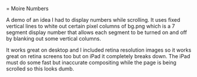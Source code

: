 = Moire Numbers

A demo of an idea I had to display numbers while scrolling. It uses fixed vertical lines to white out certain pixel columns of bg.png which is a 7 segment display number that allows each segment to be turned on and off by blanking out some vertical columns.

It works great on desktop and I included retina resolution images so it works great on retina screens too but on iPad it completely breaks down. The iPad must do some fast but inaccurate compositing while the page is being scrolled so this looks dumb.
